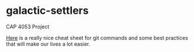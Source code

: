 # galactic-settlers
CAP 4053 Project

[Here](https://www.git-tower.com/blog/git-cheat-sheet/) is a really nice cheat sheet for git commands and some 
best practices that will make our lives a lot easier.



